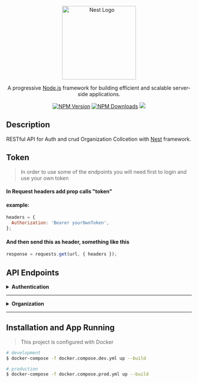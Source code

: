 <p align="center">
  <a href="http://nestjs.com/" target="blank"><img src="https://nestjs.com/img/logo-small.svg" width="200" alt="Nest Logo" /></a>
</p>

  <p align="center">A progressive <a href="http://nodejs.org" target="_blank">Node.js</a> framework for building efficient and scalable server-side applications.</p>
    <p align="center">
<a href="https://www.npmjs.com/~nestjscore" target="_blank"><img src="https://img.shields.io/npm/v/@nestjs/core.svg" alt="NPM Version" /></a>
<a href="https://www.npmjs.com/~nestjscore" target="_blank"><img src="https://img.shields.io/npm/dm/@nestjs/common.svg" alt="NPM Downloads" /></a>
  <a href="https://twitter.com/nestframework" target="_blank"><img src="https://img.shields.io/twitter/follow/nestframework.svg?style=social&label=Follow"></a>
</p>

## Description

RESTful API for Auth and crud Organization Collcetion with [Nest](https://github.com/nestjs/nest) framework.

## Token

> In order to use some of the endpoints you will need first to login and use your own token

#### In Request headers add prop calls "token"

#### example:

```js
headers = {
  Authorization: 'Bearer yourOwnToken',
};
```

#### And then send this as header, something like this

```js
response = requests.get(url, { headers });
```

## API Endpoints

<details>
 <summary><b>Authentication</b></summary>

#### POST /auth/signup

> ##### request body props: (\* means required)
>
> - name\*: string, min length 2, max length 64
> - email\*: valid email (---@---.---)
> - password\*: string, min length 2, max length 64

```json
// request body example
{
  "name": "Your Name",
  "email": "yourEmail@domain.com",
  "password": "1234abCd!"
}
```

#### POST /auth/signin

> request an access_token and refresh_token

```json
// request body example
{
  "email": "yourEmail@domain.com",
  "password": "1234abCd!"
}
```

```json
// response body example
{
  "message": "success",
  "user:": {
    "name": "Your Name",
    "email": "yourEmail@domain.com"
  },
  "access_token": "yourUnqiueAccessToken",
  "refresh_token": "yourUnqiueRefreshToken"
}
```

#### POST /auth/refresh

> request an access_token

```json
// request body example
{
  "access_token": "yourUnqiueAccessToken"
}
```

```json
// response body example
{
  "message": "success",
  "access_token": "yourNewUnqiueAccessToken"
}
```

#### POST /auth/revoke-refresh-token

> request to delete your refresh token

```json
// request body example
{
  "refresh_token": "yourUnqiueAccessToken"
}
```

```json
// response body example
{
  "message": "success"
}
```

</details>

---

<details>
 <summary><b>Organization</b></summary>

#### GET /organization

> get all organizations
> [!CAUTION]
> Requires Token

#### return:

```json
[
  {
    "organization_id": "MongoId",
    "name": "orgName",
    "description": "orgDesc",
    "organization_members": [
      {
        "name": "membName",
        "email": "membEmail",
        "access_level": "member"
      }
    ]
  }
]
```

---

#### GET organization/:organization_id

> get all organization by organization_id
> [!CAUTION]
> Requires Token

#### return:

```json
{
  "organization_id": "MongoId",
  "name": "orgName",
  "description": "orgDesc",
  "organization_members": [
    {
      "name": "membName",
      "email": "membEmail",
      "access_level": "member"
    }
  ]
}
```

---

#### POST /organization

> Create new product
> [!CAUTION]
> Requires Token

##### props: (\* means required)

- name\*: string, min length 2, max length 64
- description\*: string, min length 2, max length 64
- organization_members: array of organization_member[] and min array length can be 0
- organization_members["name"]: string, min length 2, max length 64
- organization_members["email"]: string, a vaild email
- organization_members["access_level"]: string, min length 2, max length 64 or "memeber"

#### example:

```json
{
  "name": "orgName",
  "description": "orgDesc",
  "organization_members": [
    {
      "name": "membName",
      "email": "membEmail",
      "access_level": "member"
    }
  ]
}
```

---

#### PUT /organization/:organization_id/invite

> Update product by productId
> [!CAUTION]
> Requires Token

##### props: (\* means required)

- name\*: string, min length 2, max length 64
- email\*: string, a vaild email
- access_level: string, min length 2, max length 64 or "memeber"

#### example:

```json
{
  "name": "membName",
  "email": "membEmail",
  "access_level": "member"
}
```

---

#### DELETE /organization/:organization_id

> Delete product by productId
> [!CAUTION]
> Requires Token

</details>

---

## Installation and App Running

> This project is configured with Docker

```bash
# development
$ docker-compose -f docker.compose.dev.yml up --build

# production
$ docker-compose -f docker.compose.prod.yml up --build
```


